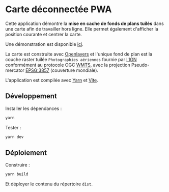 
# Carte déconnectée PWA

Cette application démontre la **mise en cache de fonds de plans tuilés** dans une carte afin de travailler hors ligne.
Elle permet également d'afficher la position courante et centrer la carte.

Une démonstration est disponible [ici](https://cvagner.keybase.pub/pwa-offline-map/index.html).

La carte est construite avec [Openlayers](https://openlayers.org/) et l'unique fond de plan est la couche raster tuilée `Photographies aériennes` fournie par [l'IGN](https://www.ign.fr/) conformément au protocole OGC [WMTS](https://www.ogc.org/standards/wmts), avec la projection Pseudo-mercator [EPSG:3857](https://epsg.io/3857) (couverture mondiale).

L'application est compilée avec [Yarn](https://yarnpkg.com/) et [Vite](https://vitejs.dev/).


## Développement

Installer les dépendances :
```sh
yarn
```

Tester :
```sh
yarn dev
```


## Déploiement

Construire :
```sh
yarn build
```

Et déployer le contenu du répertoire `dist`.
